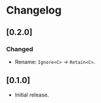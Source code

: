 # Changelog

## [0.2.0]

### Changed

- Rename: `Ignore<C>` -> `Retain<C>`.



## [0.1.0]

- Initial release.
